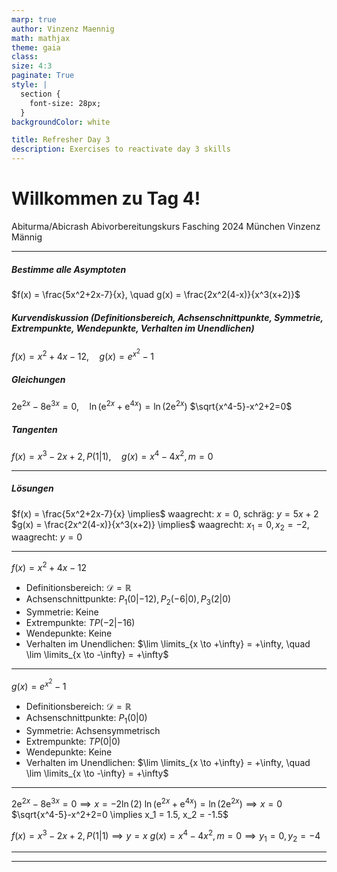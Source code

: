 ```yaml
---
marp: true
author: Vinzenz Maennig
math: mathjax
theme: gaia
class: 
size: 4:3
paginate: True
style: |
  section {
    font-size: 28px;
  }
backgroundColor: white

title: Refresher Day 3
description: Exercises to reactivate day 3 skills
---
```

# Willkommen zu Tag 4!
Abiturma/Abicrash Abivorbereitungskurs
Fasching 2024 München
Vinzenz Männig

---
<!--header: Wiederholung Tag 4-->
<!--footer: Abiturma/Abicrash Abivorbereitungskurs | Fasching 2024 München | Vinzenz Männig-->
##### Bestimme alle Asymptoten
$f(x) = \frac{5x^2+2x-7}{x}, \quad g(x) = \frac{2x^2(4-x)}{x^3(x+2)}$

##### Kurvendiskussion (Definitionsbereich, Achsenschnittpunkte, Symmetrie, Extrempunkte, Wendepunkte, Verhalten im Unendlichen)
$f(x) = x^2 + 4x -12, \quad g(x) = e^{x^2}-1$

##### Gleichungen
$2\mathrm e ^{2x} - 8\mathrm e ^{3x} = 0, \quad \ln(\mathrm e^{2x}+ \mathrm e^{4x}) = \ln(2\mathrm e^{2x})$
$\sqrt{x^4-5}-x^2+2=0$

##### Tangenten
$f(x) = x^3-2x+2, P(1|1), \quad g(x) = x^4-4x^2, m=0$

---
##### Lösungen
$f(x) = \frac{5x^2+2x-7}{x} \implies$ waagrecht: $x = 0$, schräg: $y = 5x+2$
$g(x) = \frac{2x^2(4-x)}{x^3(x+2)} \implies$ waagrecht: $x_1 = 0, x_2 = -2$, waagrecht: $y = 0$

---
$f(x) = x^2 + 4x -12$
- Definitionsbereich: $\mathcal{D} = \mathbb{R}$
- Achsenschnittpunkte: $P_1(0|-12), P_2(-6|0), P_3(2|0)$
- Symmetrie: Keine
- Extrempunkte: $TP(-2|-16)$
- Wendepunkte: Keine
- Verhalten im Unendlichen: 
$\lim \limits_{x \to +\infty} = +\infty, \quad \lim \limits_{x \to -\infty} = +\infty$

---
$g(x) = e^{x^2}-1$
- Definitionsbereich: $\mathcal{D} = \mathbb{R}$
- Achsenschnittpunkte: $P_1(0|0)$
- Symmetrie: Achsensymmetrisch
- Extrempunkte: $TP(0|0)$
- Wendepunkte: Keine
- Verhalten im Unendlichen:
$\lim \limits_{x \to +\infty} = +\infty, \quad \lim \limits_{x \to -\infty} = +\infty$

---
$2\mathrm e ^{2x} - 8\mathrm e ^{3x} = 0 \implies x = -2\ln(2)$
$\ln(\mathrm e^{2x}+ \mathrm e^{4x}) = \ln(2\mathrm e^{2x}) \implies x = 0$
$\sqrt{x^4-5}-x^2+2=0 \implies x_1 = 1.5, x_2 = -1.5$

$f(x) = x^3-2x+2, P(1|1) \implies y = x$
$g(x) = x^4-4x^2, m=0 \implies y_1 = 0, y_2 = -4$

---

---